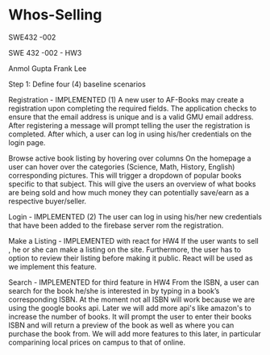 # Whos-Selling
SWE432 -002

SWE 432 -002 - HW3 

Anmol Gupta
Frank Lee

Step 1: Define four (4) baseline scenarios

Registration - IMPLEMENTED (1)
A new user to AF-Books may create a registration upon completing the required fields. The application checks to ensure that the email address is unique and is a valid GMU email address. After registering a message will prompt telling the user the registration is completed. After which, a user can log in using his/her credentials on the login page. 

Browse active book listing by hovering over columns 
On the homepage a user can hover over the categories (Science, Math, History, English) corresponding pictures. This will trigger a dropdown of popular books specific to that subject. This will give the users an overview of what books are being sold and how much money they can potentially save/earn as a respective buyer/seller. 

Login - IMPLEMENTED (2)
The user can log in using his/her new credentials that have been added to the firebase server rom the registration. 

Make a Listing - IMPLEMENTED with react for HW4
If the user wants to sell , he or she can make a listing on the site. Furthermore, the user has to option to review their listing before making it public. React will be used as we implement this feature. 

Search - IMPLEMENTED for third feature in HW4 
From the ISBN, a user can search for the book he/she is interested in by typing in a book’s corresponding ISBN. At the moment not all ISBN will work because we are using the google books api. Later we will add more api's like amazon's to increase the number of books. It will prompt the user to enter their books ISBN and will return a preview of the book as well as where you can purchase the book from. We will add more features to this later, in particular comparining local prices on campus to that of online. 
 
